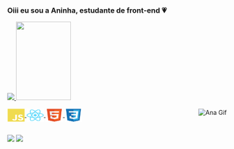 ### Oiii eu sou a Aninha, estudante de front-end 💗

<div>
<a href="https://github.com/soarespzz">
<img width="42%" src="https://github-readme-stats.vercel.app/api?username=soarespzz&theme=dracula&show_icons=true&include_all_commits=true&count_private=true"(https://github.com/anuraghazra/github-readme-stats"/>
<img width="50%" height="180cm" src="https://github-readme-stats.vercel.app/api/top-langs?username=soarespzz&theme=dracula&show_icons=true&include_all_commits=true&count_private=true"(https://github.com/anuraghazra/github-readme-stats)/>
</div>

<div style="display: inline_block"><br>
  <img align="center" alt="Ana-Js" height="30" width="40" src="https://raw.githubusercontent.com/devicons/devicon/master/icons/javascript/javascript-plain.svg">
  <img align="center" alt="Ana-React" height="30" width="40" src="https://raw.githubusercontent.com/devicons/devicon/master/icons/react/react-original.svg">
  <img align="center" alt="Ana-HTML" height="30" width="40" src="https://raw.githubusercontent.com/devicons/devicon/master/icons/html5/html5-original.svg">
  <img align="center" alt="Ana-CSS" height="30" width="40" src="https://raw.githubusercontent.com/devicons/devicon/master/icons/css3/css3-original.svg">
  <img align="right" alt="Ana Gif" src="h"
</div>
  
  ##
 
<div> 
  <a href="https://www.instagram.com/soarespzz/" target="_blank"><img src="https://img.shields.io/badge/-Instagram-%23E4405F?style=for-the-badge&logo=instagram&logoColor=white" target="_blank"></a>
  <a href = "mailto:ana777soares.sp@gmail.com"><img src="https://img.shields.io/badge/-Gmail-%23333?style=for-the-badge&logo=gmail&logoColor=white" target="_blank"></a>
</div>

